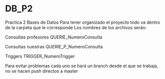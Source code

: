 # DB_P2
Practica 2 Bases de Datos
Para tener organizado el proyecto todo va dentro de la carpeta que le corresponde
Los nombres de los archivos serán:

Consultas profesores
QUERIE_NumeroConsulta

Consultas nuestras
QUERIE_P_NumeroConsulta

Triggers
TRIGGER_NumeroTrigger

Para evitar problemas cada uno se hará un branch desde el que se trabaja, no se hacen
push directos a master
